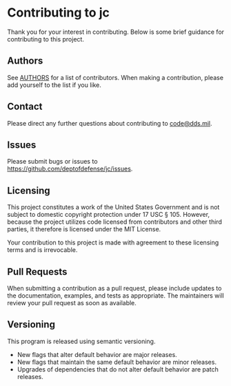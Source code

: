 # Contributing to jc

Thank you for your interest in contributing.  Below is some brief guidance for contributing to this project.

## Authors

See [AUTHORS](https://github.com/deptofdefense/jc/blob/master/AUTHORS) for a list of contributors.  When making a contribution, please add yourself to the list if you like.

## Contact

Please direct any further questions about contributing to <code@dds.mil>.

## Issues

Please submit bugs or issues to <https://github.com/deptofdefense/jc/issues>.

## Licensing

This project constitutes a work of the United States Government and is not subject to domestic copyright protection under 17 USC § 105.  However, because the project utilizes code licensed from contributors and other third parties, it therefore is licensed under the MIT License.

Your contribution to this project is made with agreement to these licensing terms and is irrevocable.

## Pull Requests

When submitting a contribution as a pull request, please include updates to the documentation, examples, and tests as appropriate.  The maintainers will review your pull request as soon as available.

## Versioning

This program is released using semantic versioning.

- New flags that alter default behavior are major releases.
- New flags that maintain the same default behavior are minor releases.
- Upgrades of dependencies that do not alter default behavior are patch releases.
